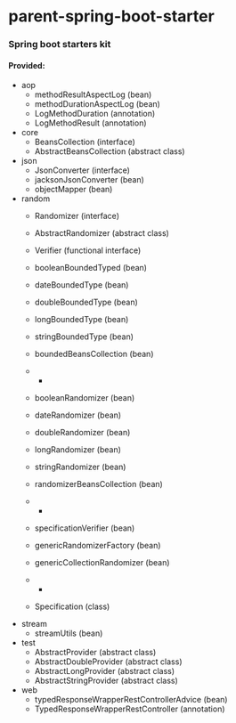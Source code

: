 # parent-spring-boot-starter
### Spring boot starters kit
#### Provided:
* aop
    * methodResultAspectLog (bean)
    * methodDurationAspectLog (bean)
    * LogMethodDuration (annotation)
    * LogMethodResult (annotation)
* core 
    * BeansCollection (interface)
    * AbstractBeansCollection (abstract class)
* json
    * JsonConverter (interface)
    * jacksonJsonConverter (bean)
    * objectMapper (bean)
* random
    * Randomizer (interface)
    * AbstractRandomizer (abstract class)
    * Verifier (functional interface)
    
    * booleanBoundedTyped (bean)
    * dateBoundedType (bean)
    * doubleBoundedType (bean)
    * longBoundedType (bean)
    * stringBoundedType (bean)
    * boundedBeansCollection (bean)
    * *
    * booleanRandomizer (bean)
    * dateRandomizer (bean)
    * doubleRandomizer (bean)  
    * longRandomizer (bean)
    * stringRandomizer (bean)
    * randomizerBeansCollection (bean)
    *  *
    * specificationVerifier (bean)
    * genericRandomizerFactory (bean)
    * genericCollectionRandomizer (bean)
    * *
    * Specification (class)
* stream
    * streamUtils (bean)
* test
    * AbstractProvider (abstract class)
    * AbstractDoubleProvider (abstract class)
    * AbstractLongProvider (abstract class)
    * AbstractStringProvider (abstract class)
* web
    * typedResponseWrapperRestControllerAdvice (bean)
    * TypedResponseWrapperRestController (annotation)